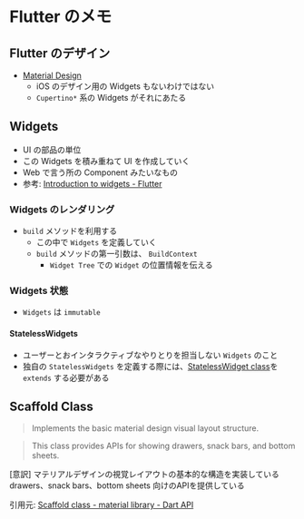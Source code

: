 # Flutter のメモ

## Flutter のデザイン

- [Material Design](https://material.io/design/)
    - iOS のデザイン用の Widgets もないわけではない
    - `Cupertino*` 系の Widgets がそれにあたる

## Widgets 

- UI の部品の単位
- この Widgets を積み重ねて UI を作成していく
- Web で言う所の Component みたいなもの
- 参考: [Introduction to widgets - Flutter](https://flutter.dev/docs/development/ui/widgets-intro)

### Widgets のレンダリング

- `build` メソッドを利用する
    - この中で `Widgets` を定義していく
    - `build` メソッドの第一引数は、 `BuildContext`
        - `Widget Tree` での `Widget` の位置情報を伝える
        
### Widgets 状態

- `Widgets` は `immutable`

#### StatelessWidgets 

- ユーザーとおインタラクティブなやりとりを担当しない `Widgets` のこと 
- 独自の `StatelessWidgets` を定義する際には、[StatelessWidget class](https://api.flutter.dev/flutter/widgets/StatelessWidget-class.html)を `extends` する必要がある

## Scaffold Class

> Implements the basic material design visual layout structure.
  
>  This class provides APIs for showing drawers, snack bars, and bottom sheets.


[意訳] 
マテリアルデザインの視覚レイアウトの基本的な構造を実装している
drawers、snack bars、bottom sheets 向けのAPIを提供している

引用元: [Scaffold class - material library - Dart API](https://api.flutter.dev/flutter/material/Scaffold-class.html)
